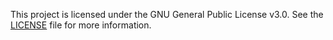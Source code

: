 This project is licensed under the GNU General Public License v3.0. See the [LICENSE](https://github.com/GuilleX7/ExplodeAny/blob/main/LICENSE) file for more information.
